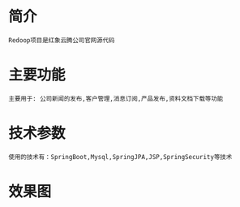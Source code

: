 # 简介 
    Redoop项目是红象云腾公司官网源代码

# 主要功能 
    主要用于: 公司新闻的发布,客户管理,消息订阅,产品发布,资料文档下载等功能
   
# 技术参数
    使用的技术有：SpringBoot,Mysql,SpringJPA,JSP,SpringSecurity等技术

# 效果图
    